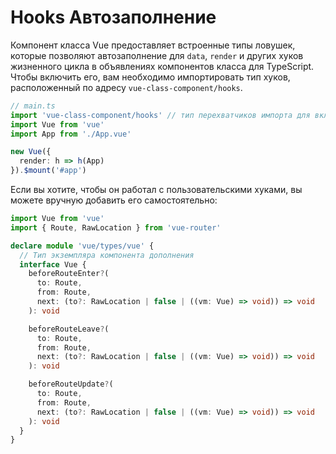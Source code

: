 # Hooks Автозаполнение

Компонент класса Vue предоставляет встроенные типы ловушек, которые позволяют автозаполнение для `data`, `render` и других хуков жизненного цикла в объявлениях компонентов класса для TypeScript. Чтобы включить его, вам необходимо импортировать тип хуков, расположенный по адресу `vue-class-component/hooks`.

```ts
// main.ts
import 'vue-class-component/hooks' // тип перехватчиков импорта для включения автозаполнения
import Vue from 'vue'
import App from './App.vue'

new Vue({
  render: h => h(App)
}).$mount('#app')
```

Если вы хотите, чтобы он работал с пользовательскими хуками, вы можете вручную добавить его самостоятельно:

```ts
import Vue from 'vue'
import { Route, RawLocation } from 'vue-router'

declare module 'vue/types/vue' {
  // Тип экземпляра компонента дополнения
  interface Vue {
    beforeRouteEnter?(
      to: Route,
      from: Route,
      next: (to?: RawLocation | false | ((vm: Vue) => void)) => void
    ): void

    beforeRouteLeave?(
      to: Route,
      from: Route,
      next: (to?: RawLocation | false | ((vm: Vue) => void)) => void
    ): void

    beforeRouteUpdate?(
      to: Route,
      from: Route,
      next: (to?: RawLocation | false | ((vm: Vue) => void)) => void
    ): void
  }
}
```


